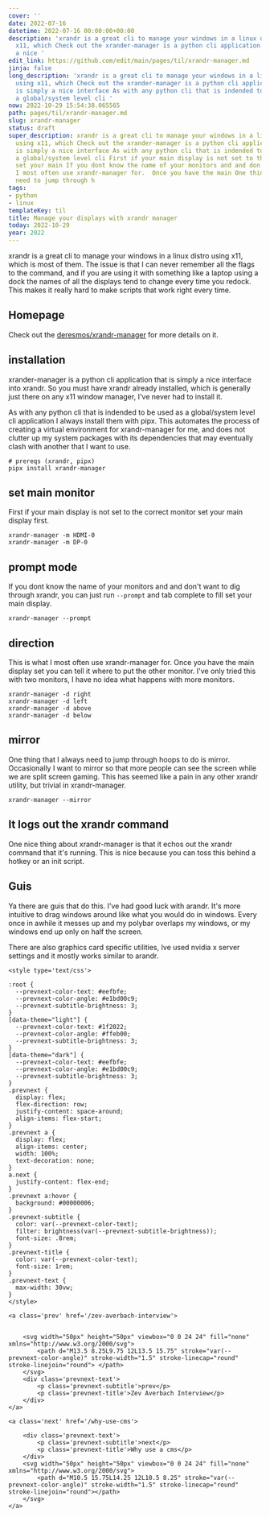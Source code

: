 ```yaml
---
cover: ''
date: 2022-07-16
datetime: 2022-07-16 00:00:00+00:00
description: 'xrandr is a great cli to manage your windows in a linux distro using
  x11, which Check out the xrander-manager is a python cli application that is simply
  a nice '
edit_link: https://github.com/edit/main/pages/til/xrandr-manager.md
jinja: false
long_description: 'xrandr is a great cli to manage your windows in a linux distro
  using x11, which Check out the xrander-manager is a python cli application that
  is simply a nice interface As with any python cli that is indended to be used as
  a global/system level cli '
now: 2022-10-29 15:54:38.065565
path: pages/til/xrandr-manager.md
slug: xrandr-manager
status: draft
super_description: xrandr is a great cli to manage your windows in a linux distro
  using x11, which Check out the xrander-manager is a python cli application that
  is simply a nice interface As with any python cli that is indended to be used as
  a global/system level cli First if your main display is not set to the correct monitor
  set your main If you dont know the name of your monitors and and don This is what
  I most often use xrandr-manager for.  Once you have the main One thing that I always
  need to jump through h
tags:
- python
- linux
templateKey: til
title: Manage your displays with xrandr manager
today: 2022-10-29
year: 2022
---
```


xrandr is a great cli to manage your windows in a linux distro using x11, which
is most of them.  The issue is that I can never remember all the flags to the
command, and if you are using it with something like a laptop using a dock the
names of all the displays tend to change every time you redock.  This makes it
really hard to make scripts that work right every time.

## Homepage

Check out the
[deresmos/xrandr-manager](https://github.com/deresmos/xrandr-manager) for more
details on it.

## installation

xrander-manager is a python cli application that is simply a nice interface
into xrandr.  So you must have xrandr already installed, which is generally
just there on any x11 window manager, I've never had to install it.

As with any python cli that is indended to be used as a global/system level cli
application I always install them with pipx.  This automates the process of
creating a virtual environment for xrandr-manager for me, and does not clutter
up my system packages with its dependencies that may eventually clash with
another that I want to use.

```
# prereqs (xrandr, pipx)
pipx install xrandr-manager
```

## set main monitor

First if your main display is not set to the correct monitor set your main
display first.

```
xrandr-manager -m HDMI-0
xrandr-manager -m DP-0
```

## prompt mode

If you dont know the name of your monitors and and don't want to dig through
xrandr, you can just run `--prompt` and tab complete to fill set your main
display.

```
xrandr-manager --prompt
```

## direction

This is what I most often use xrandr-manager for.  Once you have the main
display set you can tell it where to put the other monitor.  I've only tried
this with two monitors, I have no idea what happens with more monitors.

```
xrandr-manager -d right
xrandr-manager -d left
xrandr-manager -d above
xrandr-manager -d below
```

## mirror

One thing that I always need to jump through hoops to do is mirror.
Occasionally I want to mirror so that more people can see the screen while we
are split screen gaming.  This has seemed like a pain in any other xrandr
utility, but trivial in xrandr-manager.

```
xrandr-manager --mirror
```

## It logs out the xrandr command

One nice thing about xrandr-manager is that it echos out the xrandr command
that it's running. This is nice because you can toss this behind a hotkey or an
init script.

## Guis

Ya there are guis that do this.  I've had good luck with arandr.  It's more
intuitive to drag windows around like what you would do in windows.  Every once
in awhile it messes up and my polybar overlaps my windows, or my windows end up
only on half the screen.

There are also graphics card specific utilities, Ive used nvidia x server
settings and it mostly works similar to arandr.
<div class='prevnext'>

    <style type='text/css'>

    :root {
      --prevnext-color-text: #eefbfe;
      --prevnext-color-angle: #e1bd00c9;
      --prevnext-subtitle-brightness: 3;
    }
    [data-theme="light"] {
      --prevnext-color-text: #1f2022;
      --prevnext-color-angle: #ffeb00;
      --prevnext-subtitle-brightness: 3;
    }
    [data-theme="dark"] {
      --prevnext-color-text: #eefbfe;
      --prevnext-color-angle: #e1bd00c9;
      --prevnext-subtitle-brightness: 3;
    }
    .prevnext {
      display: flex;
      flex-direction: row;
      justify-content: space-around;
      align-items: flex-start;
    }
    .prevnext a {
      display: flex;
      align-items: center;
      width: 100%;
      text-decoration: none;
    }
    a.next {
      justify-content: flex-end;
    }
    .prevnext a:hover {
      background: #00000006;
    }
    .prevnext-subtitle {
      color: var(--prevnext-color-text);
      filter: brightness(var(--prevnext-subtitle-brightness));
      font-size: .8rem;
    }
    .prevnext-title {
      color: var(--prevnext-color-text);
      font-size: 1rem;
    }
    .prevnext-text {
      max-width: 30vw;
    }
    </style>
    
    <a class='prev' href='/zev-averbach-interview'>
    

        <svg width="50px" height="50px" viewbox="0 0 24 24" fill="none" xmlns="http://www.w3.org/2000/svg">
            <path d="M13.5 8.25L9.75 12L13.5 15.75" stroke="var(--prevnext-color-angle)" stroke-width="1.5" stroke-linecap="round" stroke-linejoin="round"> </path>
        </svg>
        <div class='prevnext-text'>
            <p class='prevnext-subtitle'>prev</p>
            <p class='prevnext-title'>Zev Averbach Interview</p>
        </div>
    </a>
    
    <a class='next' href='/why-use-cms'>
    
        <div class='prevnext-text'>
            <p class='prevnext-subtitle'>next</p>
            <p class='prevnext-title'>Why use a cms</p>
        </div>
        <svg width="50px" height="50px" viewbox="0 0 24 24" fill="none" xmlns="http://www.w3.org/2000/svg">
            <path d="M10.5 15.75L14.25 12L10.5 8.25" stroke="var(--prevnext-color-angle)" stroke-width="1.5" stroke-linecap="round" stroke-linejoin="round"></path>
        </svg>
    </a>
  </div>